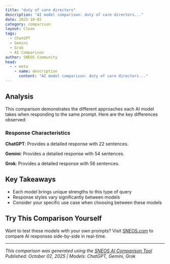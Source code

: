 ```yaml
---
title: "duty of care directors"
description: "AI model comparison: duty of care directors..."
date: 2025-10-02
category: comparison
layout: Clean
tags:
  - ChatGPT
  - Gemini
  - Grok
  - AI Comparison
author: SNEOS Community
head:
  - - meta
    - name: description
      content: "AI model comparison: duty of care directors..."
---
```


<ChatComparison
  title="duty of care directors"
  prompt="duty of care directors"
  :responses='{
    "ChatGPT": "The **duty of care** for directors refers to the legal obligation directors have to act with the level of care, competence, and diligence that a reasonably prudent person would exercise in similar circumstances. This duty ensures that directors make informed and thoughtful decisions in the best interests of the company and its shareholders.\n\n### Key Aspects of the Duty of Care for Directors:\n\n1. **Informed Decision-Making**  \n   Directors must make decisions based on adequate information and reasonable inquiry. They should gather all relevant facts, seek expert advice if necessary, and thoroughly analyze the situation before acting.\n\n2. **Reasonable Skill and Diligence**  \n   Directors are expected to use any special skills or expertise they possess and apply reasonable diligence in fulfilling their responsibilities. Even directors without specific expertise must act with the care expected of an ordinarily prudent person.\n\n3. **Active Participation**  \n   Directors must actively participate in board meetings and corporate governance. They should not neglect their responsibilities or fail to attend meetings without valid reasons.\n\n4. **Good Faith and Best Interests of the Company**  \n   While closely related to the duty of loyalty, directors must also act in good faith within the scope of their duty of care by ensuring their decisions are made for the company\u0027s benefit, not personal gain or negligence.\n\n5. **Avoiding Negligence and Recklessness**  \n   Failing to exercise due care, such as ignoring important information, failing to monitor the company\u0027s affairs, or making decisions without adequate consideration, can constitute a breach of the duty of care.\n\n### Legal Standards:\n\n- The duty of care is often evaluated under the \u0022business judgment rule,\u0022 which protects directors who act in good faith, with the care that an ordinarily prudent person would take, and with the reasonable belief that their decisions serve the company\u0027s best interests.\n- If directors breach their duty of care, they can be held liable for any resulting damages to the company or shareholders.\n\n### Practical Examples:\n\n- Reviewing financial reports carefully before approving budgets.\n- Consulting with professionals (lawyers, accountants) when faced with complex issues.\n- Ensuring compliance with laws and regulations.\n- Supervising management effectively.\n\n---\n\nIf you\u0027d like, I can provide information on the **duty of loyalty** or other duties of directors as well!",
    "Gemini": "The duty of care for directors is a fundamental principle in corporate law, requiring directors to act with reasonable care, skill, and diligence in managing the company\u0027s affairs. It\u0027s about being informed, attentive, and making decisions in a responsible way. Here\u0027s a breakdown of key aspects:\n\n**Core Elements of the Duty of Care:**\n\n*   **Reasonable Care:** Directors must act with the level of care that a reasonably prudent person would exercise in a similar position under similar circumstances. This means being attentive to the company\u0027s business, monitoring its activities, and making informed decisions.\n*   **Reasonable Skill:** Directors are expected to possess and utilize the skills and knowledge reasonably necessary to perform their duties. The level of skill expected may vary depending on the director\u0027s background, expertise, and the nature of the company.  A director with financial expertise, for example, might be held to a higher standard regarding financial matters.\n*   **Reasonable Diligence:** Directors must be diligent in their efforts to oversee the company\u0027s affairs. This includes attending meetings, reviewing relevant documents, seeking expert advice when necessary, and taking steps to ensure the company complies with applicable laws and regulations.\n\n**Key Responsibilities Arising from the Duty of Care:**\n\n*   **Being Informed:** Directors have a duty to stay informed about the company\u0027s business, financial condition, and risks. This involves reviewing financial statements, understanding industry trends, and seeking information from management and experts.\n*   **Oversight and Monitoring:** Directors are responsible for overseeing the company\u0027s management and monitoring its performance. This includes setting strategic goals, evaluating management\u0027s performance, and ensuring that appropriate systems are in place to manage risks.\n*   **Decision-Making:** Directors must make decisions in a careful and informed manner, considering the best interests of the company. They should seek input from management and other stakeholders, and document their decision-making process.\n*   **Compliance:** Directors have a duty to ensure that the company complies with all applicable laws and regulations. This includes establishing and maintaining compliance programs, monitoring compliance efforts, and taking corrective action when necessary.\n*   **Risk Management:** Directors are responsible for identifying and managing the company\u0027s risks. This includes assessing the likelihood and impact of potential risks, developing risk mitigation strategies, and monitoring the effectiveness of risk management efforts.\n\n**Factors Considered in Determining Breach of Duty of Care:**\n\n*   **Nature of the Company\u0027s Business:** The complexity and riskiness of the company\u0027s business will be considered. A more complex or risky business may require a higher level of care and diligence.\n*   **Director\u0027s Skills and Experience:** The director\u0027s individual skills and experience will be taken into account. A director with specialized expertise may be held to a higher standard in areas related to their expertise.\n*   **Reliance on Others:** Directors are entitled to rely on the information and advice provided by management, employees, and experts, provided that such reliance is reasonable and in good faith.\n*   **Business Judgment Rule:**  This rule protects directors from liability for business decisions made in good faith, with due care, and on a reasonably informed basis, even if those decisions ultimately turn out to be unsuccessful. It recognizes that directors are not insurers of success and that honest mistakes can happen.  However, the Business Judgment Rule does *not* protect directors who are grossly negligent or who abdicate their responsibilities.\n*   **Circumstances at the Time of Decision:** A court will consider the circumstances that existed at the time the decision was made, including any time constraints or pressures that the directors were under.\n\n**Consequences of Breaching the Duty of Care:**\n\n*   **Liability for Damages:** Directors who breach their duty of care may be held liable for damages suffered by the company or its shareholders as a result of their actions or omissions.\n*   **Injunctive Relief:** A court may issue an injunction to prevent a director from engaging in conduct that violates their duty of care.\n*   **Removal from Office:** A director who breaches their duty of care may be removed from office.\n*   **Reputational Damage:** Breaching the duty of care can significantly damage a director\u0027s reputation.\n\n**How Directors Can Fulfill Their Duty of Care:**\n\n*   **Attend Board Meetings Regularly:** Active participation and engagement are key.\n*   **Review Board Materials Carefully:** Thorough preparation is essential for informed decisions.\n*   **Ask Questions and Seek Clarification:** Don\u0027t hesitate to seek further information if something is unclear.\n*   **Obtain Expert Advice When Necessary:** Engage independent experts to provide guidance on complex issues.\n*   **Document Decision-Making Processes:** Maintain records of board meetings, discussions, and decisions.\n*   **Implement and Monitor Compliance Programs:** Ensure the company has effective compliance systems in place.\n*   **Stay Informed About Industry Trends and Regulations:** Keep up-to-date on relevant developments.\n*   **Exercise Independent Judgment:** Make decisions based on the best interests of the company, not personal interests.\n*   **Ensure Adequate Director Training:** Participate in ongoing training to enhance skills and knowledge.\n*   **Establish a Strong Corporate Culture:** Promote ethical behavior and accountability throughout the organization.\n\n**State vs. Federal Law:**\n\nThe specific requirements of the duty of care can vary slightly depending on the state in which the company is incorporated.  Delaware, for example, is a popular state for incorporation and has well-developed case law on director duties.  Federal laws, such as the Sarbanes-Oxley Act (SOX), also impact director responsibilities, particularly in areas related to financial reporting and internal controls.\n\n**Key Takeaways:**\n\n*   The duty of care is a critical responsibility for directors.\n*   It requires directors to act with reasonable care, skill, and diligence.\n*   Directors must be informed, attentive, and make decisions in the best interests of the company.\n*   Failure to fulfill the duty of care can have serious consequences.\n\nIt\u0027s important for directors to understand their duty of care and to take steps to ensure that they are fulfilling their responsibilities. Consulting with legal counsel is always a good idea to ensure compliance and best practices. This information is for general understanding and not legal advice. Always seek legal advice from a qualified professional for specific situations.\n",
    "Grok": "The \u0022duty of care\u0022 is a fundamental legal and ethical obligation imposed on directors of a company under corporate governance laws in many jurisdictions. It requires directors to act with the level of care, diligence, and skill that a reasonably prudent person would exercise in similar circumstances. This duty is part of the broader fiduciary duties owed by directors to the company, its shareholders, and sometimes other stakeholders.\n\nBelow is a detailed explanation of the duty of care for directors, with a primary focus on common law jurisdictions like the UK, Australia, Canada, and the US (note that specific requirements may vary depending on the jurisdiction and applicable laws):\n\n### 1. **Definition of Duty of Care**\nThe duty of care requires directors to make informed decisions and act in a manner that a reasonable person would consider appropriate in managing the affairs of the company. It involves:\n- Acting with reasonable skill, competence, and diligence.\n- Avoiding negligence or recklessness in decision-making.\n- Ensuring that decisions are made based on adequate information and after proper consideration of risks and consequences.\n\n### 2. **Key Components of the Duty of Care**\nDirectors are expected to:\n- **Be Informed**: Directors must actively seek out and consider relevant information before making decisions. They cannot ignore critical issues or \u0022bury their heads in the sand.\u0022\n- **Exercise Reasonable Skill**: Directors are not expected to be experts in every field, but they must apply the knowledge and skills they possess (or reasonably should possess) in their role. For example, a director with financial expertise may be held to a higher standard in financial matters.\n- **Act Diligently**: Directors must devote sufficient time and attention to the company\u2019s affairs. This includes attending board meetings, reviewing reports, and staying updated on the company\u2019s operations.\n- **Avoid Conflicts of Interest**: While this overlaps with the duty of loyalty, directors must ensure that personal interests do not cloud their judgment when making decisions for the company.\n- **Delegate Appropriately**: Directors may delegate tasks to others (e.g., management or committees), but they remain responsible for overseeing those delegated tasks and ensuring they are performed competently.\n\n### 3. **Legal Standards for Duty of Care**\nThe standard for evaluating whether a director has breached the duty of care often depends on the jurisdiction, but two common standards are:\n- **Subjective and Objective Test**: In some jurisdictions, courts assess both the director\u2019s personal skills (subjective) and the standard of a reasonable person in that position (objective). For example, under the UK Companies Act 2006 (Section 174), directors are judged based on the knowledge, skill, and experience they have, as well as what a reasonable person in their position would be expected to know.\n- **Business Judgment Rule (US)**: In the United States, the business judgment rule protects directors from liability for decisions made in good faith, with reasonable care, and without conflicts of interest, even if the decision turns out to be unprofitable. Courts generally do not second-guess business decisions as long as the process was sound.\n\n### 4. **Consequences of Breaching Duty of Care**\nIf a director fails to fulfill their duty of care, they may face:\n- **Personal Liability**: Directors can be held personally liable for losses suffered by the company due to their negligence or failure to act with care.\n- **Legal Action**: Shareholders, creditors, or the company itself may bring lawsuits against directors for breach of duty.\n- **Disqualification**: In some jurisdictions, directors who breach their duties may be disqualified from holding directorships for a specified period.\n- **Reputational Damage**: Breaches can harm a director\u2019s professional reputation.\n\n### 5. **Examples of Breach of Duty of Care**\n- Failing to review financial statements or ignoring warning signs of financial distress.\n- Making decisions without adequate research or consultation (e.g., entering into a risky contract without due diligence).\n- Neglecting to monitor the actions of management or employees, leading to fraud or misconduct.\n- Not attending board meetings regularly or failing to engage in critical decision-making processes.\n\n### 6. **Practical Ways to Fulfill the Duty of Care**\nTo avoid breaching their duty of care, directors should:\n- Stay informed about the company\u2019s operations, finances, and industry trends.\n- Ask questions and challenge management when necessary.\n- Seek professional advice (e.g., legal or financial) when appropriate.\n- Document decision-making processes to demonstrate that decisions were made thoughtfully.\n- Regularly assess risks and implement appropriate risk management strategies.\n\n### 7. **Jurisdiction-Specific Notes**\n- **United Kingdom**: Under Section 174 of the Companies Act 2006, directors must exercise reasonable care, skill, and diligence, judged by both an objective standard and their own knowledge/experience.\n- **Australia**: Section 180 of the Corporations Act 2001 imposes a duty of care and diligence, with a business judgment rule defense available if decisions are made in good faith and with due process.\n- **United States**: The duty of care is embedded in state corporate laws (e.g., Delaware General Corporation Law). The business judgment rule provides significant protection if directors act in good faith and with reasonable care.\n- **Canada**: Under the Canada Business Corporations Act (Section 122), directors must act with the care, diligence, and skill of a reasonably prudent person.\n\n### Conclusion\nThe duty of care is a core responsibility of directors, ensuring that they manage the company responsibly and protect the interests of shareholders and other stakeholders. While the standard of care may vary across jurisdictions, the underlying principle remains the same: directors must act with diligence, make informed decisions, and prioritize the company\u2019s well-being. Failure to do so can result in significant legal and financial consequences.\n\nIf you are seeking specific advice regarding the duty of care for directors in a particular jurisdiction or situation, consulting a legal professional is recommended."
  }'
  published-date="01:33"
/>

## Analysis

This comparison demonstrates the different approaches each AI model takes when responding to the same prompt. Here are the key differences observed:

### Response Characteristics

**ChatGPT**: Provides a detailed response with 22 sentences. 

**Gemini**: Provides a detailed response with 54 sentences. 

**Grok**: Provides a detailed response with 56 sentences. 

## Key Takeaways

- Each model brings unique strengths to this type of query
- Response styles vary significantly between models
- Consider your specific use case when choosing between these models

## Try This Comparison Yourself

Want to test these models with your own prompts? Visit [SNEOS.com](https://sneos.com) to compare AI responses side-by-side in real-time.

---

*This comparison was generated using the [SNEOS AI Comparison Tool](https://sneos.com)*
*Published: October 02, 2025 | Models: ChatGPT, Gemini, Grok*
